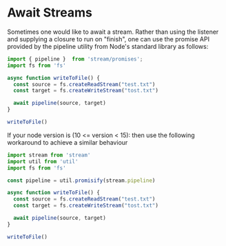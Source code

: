 # Await Streams

Sometimes one would like to await a stream. Rather than using the listener and supplying a closure to run on "finish",
one can use the promise API provided by the pipeline utility from Node's standard library as follows:

```javascript
import { pipeline }  from 'stream/promises';
import fs from 'fs'

async function writeToFile() {
  const source = fs.createReadStream("test.txt")
  const target = fs.createWriteStream("tost.txt")

  await pipeline(source, target)
}

writeToFile()
```

If your node version is (10 <= version < 15):
  then use the following workaround to achieve a similar behaviour

```javascript
import stream from 'stream'
import util from 'util'
import fs from 'fs'

const pipeline = util.promisify(stream.pipeline)

async function writeToFile() {
  const source = fs.createReadStream("test.txt")
  const target = fs.createWriteStream("tost.txt")

  await pipeline(source, target)
}

writeToFile()
```
